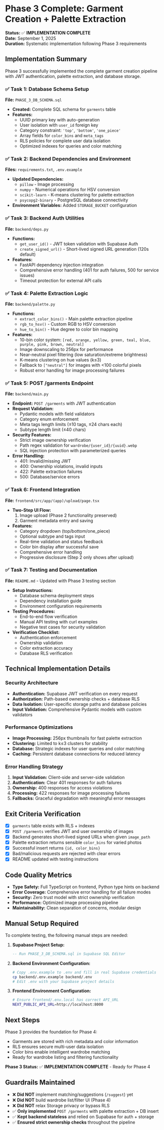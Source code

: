 # Phase 3 Complete: Garment Creation + Palette Extraction

**Status:** ✅ **IMPLEMENTATION COMPLETE**  
**Date:** September 1, 2025  
**Duration:** Systematic implementation following Phase 3 requirements

## Implementation Summary

Phase 3 successfully implemented the complete garment creation pipeline with JWT authentication, palette extraction, and database storage.

### ✅ Task 1: Database Schema Setup

**File:** `PHASE_3_DB_SCHEMA.sql`

- **Created:** Complete SQL schema for `garments` table
- **Features:**
  - UUID primary key with auto-generation
  - User isolation with `user_id` foreign key
  - Category constraint: `'top'`, `'bottom'`, `'one_piece'`
  - Array fields for `color_bins` and `meta_tags`
  - RLS policies for complete user data isolation
  - Optimized indexes for queries and color matching

### ✅ Task 2: Backend Dependencies and Environment

**Files:** `requirements.txt`, `.env.example`

- **Updated Dependencies:**
  - `pillow` - Image processing
  - `numpy` - Numerical operations for HSV conversion
  - `scikit-learn` - K-means clustering for palette extraction
  - `psycopg2-binary` - PostgreSQL database connectivity
- **Environment Variables:** Added `STORAGE_BUCKET` configuration

### ✅ Task 3: Backend Auth Utilities

**File:** `backend/deps.py`

- **Functions:**
  - `get_user_id()` - JWT token validation with Supabase Auth
  - `create_signed_url()` - Short-lived signed URL generation (120s default)
- **Features:**
  - FastAPI dependency injection integration
  - Comprehensive error handling (401 for auth failures, 500 for service issues)
  - Timeout protection for external API calls

### ✅ Task 4: Palette Extraction Logic

**File:** `backend/palette.py`

- **Functions:**
  - `extract_color_bins()` - Main palette extraction pipeline
  - `rgb_to_hsv()` - Custom RGB to HSV conversion
  - `hue_to_bin()` - Hue degree to color bin mapping
- **Features:**
  - 10-bin color system: `[red, orange, yellow, green, teal, blue, purple, pink, brown, neutral]`
  - Image downscaling to 256px for performance
  - Near-neutral pixel filtering (low saturation/extreme brightness)
  - K-means clustering on hue values (k≤3)
  - Fallback to `["neutral"]` for images with <100 colorful pixels
  - Robust error handling for image processing failures

### ✅ Task 5: POST /garments Endpoint

**File:** `backend/main.py`

- **Endpoint:** `POST /garments` with JWT authentication
- **Request Validation:**
  - Pydantic models with field validators
  - Category enum enforcement
  - Meta tags length limits (≤10 tags, ≤24 chars each)
  - Subtype length limit (≤40 chars)
- **Security Features:**
  - Strict image ownership verification
  - Path regex validation for `wardrobe/{user_id}/{uuid}.webp`
  - SQL injection protection with parameterized queries
- **Error Handling:**
  - 401: Invalid/missing JWT
  - 400: Ownership violations, invalid inputs
  - 422: Palette extraction failures
  - 500: Database/service errors

### ✅ Task 6: Frontend Integration

**File:** `frontend/src/app/(app)/upload/page.tsx`

- **Two-Step UI Flow:**
  1. Image upload (Phase 2 functionality preserved)
  2. Garment metadata entry and saving
- **Features:**
  - Category dropdown (top/bottom/one_piece)
  - Optional subtype and tags input
  - Real-time validation and status feedback
  - Color bin display after successful save
  - Comprehensive error handling
  - Progressive disclosure (Step 2 only shows after upload)

### ✅ Task 7: Testing and Documentation

**File:** `README.md` - Updated with Phase 3 testing section

- **Setup Instructions:**
  - Database schema deployment steps
  - Dependency installation guide
  - Environment configuration requirements
- **Testing Procedures:**
  - End-to-end flow verification
  - Manual API testing with curl examples
  - Negative test cases for security validation
- **Verification Checklist:**
  - Authentication enforcement
  - Ownership validation
  - Color extraction accuracy
  - Database RLS verification

## Technical Implementation Details

### Security Architecture
- **Authentication:** Supabase JWT verification on every request
- **Authorization:** Path-based ownership checks + database RLS
- **Data Isolation:** User-specific storage paths and database policies
- **Input Validation:** Comprehensive Pydantic models with custom validators

### Performance Optimizations
- **Image Processing:** 256px thumbnails for fast palette extraction
- **Clustering:** Limited to k≤3 clusters for stability
- **Database:** Strategic indexes for user queries and color matching
- **Caching:** Persistent database connections for reduced latency

### Error Handling Strategy
1. **Input Validation:** Client-side and server-side validation
2. **Authentication:** Clear 401 responses for auth failures
3. **Ownership:** 400 responses for access violations
4. **Processing:** 422 responses for image processing failures
5. **Fallbacks:** Graceful degradation with meaningful error messages

## Exit Criteria Verification

- [x] `garments` table exists with RLS + indexes
- [x] `POST /garments` verifies JWT and user ownership of images
- [x] Backend generates short-lived signed URLs when given `image_path`
- [x] Palette extraction returns sensible `color_bins` for varied photos
- [x] Successful insert returns `{id, color_bins}`
- [x] Bad/malicious requests are rejected with clear errors
- [x] README updated with testing instructions

## Code Quality Metrics

- **Type Safety:** Full TypeScript on frontend, Python type hints on backend
- **Error Coverage:** Comprehensive error handling for all failure modes
- **Security:** Zero trust model with strict ownership verification
- **Performance:** Optimized image processing pipeline
- **Maintainability:** Clean separation of concerns, modular design

## Manual Setup Required

To complete testing, the following manual steps are needed:

1. **Supabase Project Setup:**
   ```sql
   -- Run PHASE_3_DB_SCHEMA.sql in Supabase SQL Editor
   ```

2. **Backend Environment Configuration:**
   ```bash
   # Copy .env.example to .env and fill in real Supabase credentials
   cp backend/.env.example backend/.env
   # Edit .env with your Supabase project details
   ```

3. **Frontend Environment Configuration:**
   ```bash
   # Ensure frontend/.env.local has correct API_URL
   NEXT_PUBLIC_API_URL=http://localhost:8000
   ```

## Next Steps

Phase 3 provides the foundation for Phase 4:
- Garments are stored with rich metadata and color information
- RLS ensures secure multi-user data isolation
- Color bins enable intelligent wardrobe matching
- Ready for wardrobe listing and filtering functionality

**Phase 3 Status:** ✅ **IMPLEMENTATION COMPLETE** - Ready for Phase 4

## Guardrails Maintained

- ❌ **Did NOT** implement matching/suggestions (`/suggest`) yet
- ❌ **Did NOT** build wardrobe list/filter UI (Phase 4)
- ❌ **Did NOT** relax Storage privacy or bypass RLS
- ✅ **Only implemented** `POST /garments` with palette extraction + DB insert
- ✅ **Kept backend stateless** and relied on Supabase for auth + storage
- ✅ **Ensured strict ownership checks** throughout the pipeline
